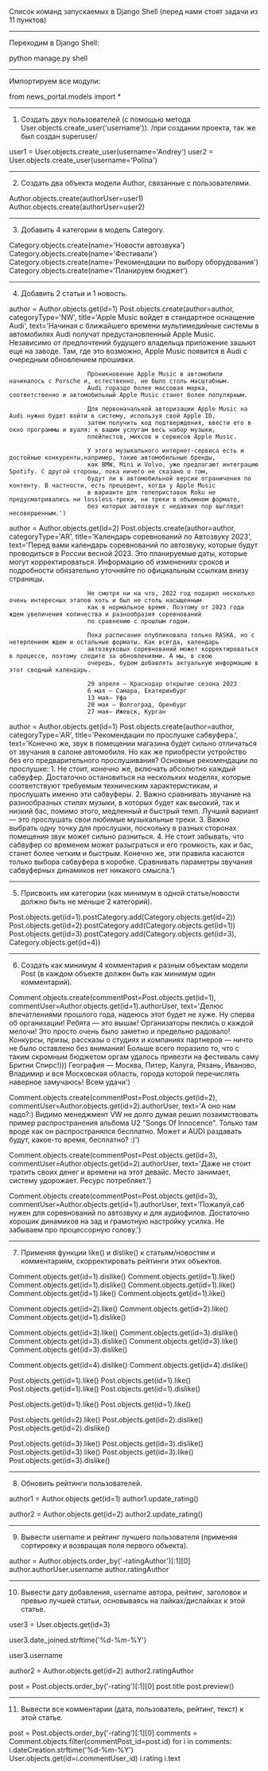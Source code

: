 Список команд запускаемых в Django Shell (перед нами стоят задачи из 11 пунктов)
_________________________
Переходим в Django Shell:

python manage.py shell
_________________________
Импортируем все модули:

from news_portal.models import *

______________________________________________________________________________________
1. Создать двух пользователей (с помощью метода User.objects.create_user('username')).
             /при создании проекта, так же был создан superuser/

user1 = User.objects.create_user(username='Andrey')
user2 = User.objects.create_user(username='Polina')

______________________________________________________________________________________
2. Создать два объекта модели Author, связанные с пользователями.

Author.objects.create(authorUser=user1)
Author.objects.create(authorUser=user2)

______________________________________________________________________________________
3. Добавить 4 категории в модель Category.

Category.objects.create(name='Новости автозвука')
Category.objects.create(name='Фестивали')
Category.objects.create(name='Рекомендации по выбору оборудования')
Category.objects.create(name='Планируем бюджет')

______________________________________________________________________________________
4. Добавить 2 статьи и 1 новость.

author = Author.objects.get(id=1)
Post.objects.create(author=author,  
                    categoryType='NW',
					title='Apple Music войдет в стандартное оснащение Audi',
					text='Начиная с ближайшего времени мультимедийные системы в автомобилях Audi получат предустановленный Apple Music. 
					      Независимо от предпочтений будущего владельца приложение зашьют еще на заводе. 
					      Там, где это возможно, Apple Music появится в Audi с очередным обновлением прошивки.
					      
						  Проникновение Apple Music в автомобили начиналось с Porsche и, естественно, не было столь масштабным. 
						  Audi гораздо более массовая марка, соответственно и автомобильный Apple Music станет более популярным.
						  
						  Для первоначальной авторизации Apple Music на Audi нужно будет войти в систему, используя свой Apple ID, 
						  затем получить код подтверждения, ввести его в окно программы и вуаля: к вашим услугам весь набор музыки, 
						  плейлистов, миксов и сервисов Apple Music.
						  
						  У этого музыкального интернет-сервиса есть и достойные конкуренты,например, такие автомобильные бренды, 
						  как BMW, Mini и Volvo, уже предлагают интеграцию Spotify. С другой стороны, пока ничего не сказано о том, 
						  будут ли в автомобильной версии ограничения по контенту. В частности, есть прецедент, когда у Apple Music 
						  в варианте для телеприставок Roku не предусматривались ни lossless-треки, ни треки в объемном формате, 
						  без которых автозвук с недавних пор выглядит несовершенным.')
						  

author = Author.objects.get(id=2)
Post.objects.create(author=author,  
                    categoryType='AR',
					title='Календарь соревнований по Автозвуку 2023',
					text='Перед вами календарь соревнований по автозвуку, которые будут проводиться в России  весной 2023. 
					      Это планируемые даты, которые могут корректироваться. Информацию об изменениях сроков и подробности обязательно 
					      уточняйте по официальным ссылкам внизу страницы.
						  
						  Не смотря ни на что, 2022 год подарил несколько очень интересных этапов хоть и был не столь насыщенным 
						  как в нормальное время. Поэтому от 2023 года ждем увеличения количества и разнообразия соревнований 
						  по сравнению с прошлым годом.
						  
						  Пока расписание опубликовала только RASKA, но с нетерпением ждем и остальные форматы. Как всегда, календарь 
						  автозвуковых соревнований может корректироваться в процессе, поэтому следите за обновлениями. А мы, в свою 
						  очередь, будем добавлять актуальную информацию в этот сводный календарь.
						  
						  29 апреля — Краснодар открытие сезона 2023 
						  6 мая — Самара, Екатеринбург
						  13 мая— Уфа
						  20 мая — Волгоград, Оренбург
						  27 мая— Ижевск, Курган
						  
author = Author.objects.get(id=1)
Post.objects.create(author=author,  
                    categoryType='AR',
					title='Рекомендации по прослушке сабвуфера.',
					text='Конечно же, звук в помещении магазина будет сильно отличаться от звучания в салоне автомобиля. Но как же приобрести 
					      устройство без его предварительного прослушивания?
					      Основные рекомендации по прослушке:
					      1. Не стоит, конечно же, включать абсолютно каждый сабвуфер. Достаточно остановиться на нескольких моделях, которые 
					      соответствуют требуемым техническим характеристикам, и прослушать именно эти сабвуферы.
					      2. Важно сравнивать звучание на разнообразных стилях музыки, в которых будет как высокий, так и низкий бас, помимо этого, 
					      медленный и быстрый темп. Лучший вариант — это прослушать свои любимые музыкальные треки.
					      3. Важно выбрать одну точку для прослушки, поскольку в разных сторонах помещения звук может сильно разниться.
					      4. Не стоит забывать, что сабвуфер со временем может разыграться и его громкость, как и бас, станет более четким и быстрым.
					      Конечно же, эти правила касаются только выбора сабвуфера в коробке. Сравнивать параметры звучания сабвуферных динамиков 
					      нет никакого смысла.')
			
_________________________________________________________________________________________________			
5. Присвоить им категории (как минимум в одной статье/новости должно быть не меньше 2 категорий).

Post.objects.get(id=1).postCategory.add(Category.objects.get(id=2))
Post.objects.get(id=2).postCategory.add(Category.objects.get(id=1))
Post.objects.get(id=3).postCategory.add(Category.objects.get(id=3), Category.objects.get(id=4))

_______________________________________________________________________________________________________________________________
6. Создать как минимум 4 комментария к разным объектам модели Post (в каждом объекте должен быть как минимум один комментарий).

Comment.objects.create(commentPost=Post.objects.get(id=1),
	                   commentUser=Author.objects.get(id=1).authorUser,
	                   text='Делюс впечатлениями прошлого года, надеюсь этот будет не хуже. Ну сперва об организации! Ребята — это вышак!
                             Организаторы пеклись о каждой мелочи! Это просто очень было заметно и предельно радовало! Конкурсы, призы, 
							 рассказы о студиях и компаниях партнеров — ничто не было оставлено без внимания! Больше всего поразило то, 
							 что с таким скромным бюджетом оргам удалось привезти на фестиваль саму Бритни Спирс!))) География — Москва, 
							 Питер, Калуга, Рязань, Иваново, Владимир и вся Московская область, города которой перечислять 
							 наверное замучаюсь! Всем удачи')	

Comment.objects.create(commentPost=Post.objects.get(id=2),
	                   commentUser=Author.objects.get(id=2).authorUser,
	                   text='А оно нам надо?:) Видимо менеджмент VW не долго думая решил позаимствовать пример распространения альбома 
					         U2 "Songs Of Innocence". Только там вроде как он распространялся бесплатно. Может и AUDI раздавать 
					         будут, какое-то время, бесплатно? :)')						 

Comment.objects.create(commentPost=Post.objects.get(id=3),
	                   commentUser=Author.objects.get(id=2).authorUser,
	                   text='Даже не стоит тратить своих денег и времени на этот девайс. Место занимает, систему удорожает. Ресурс потребляет.')
	
Comment.objects.create(commentPost=Post.objects.get(id=3),
	                   commentUser=Author.objects.get(id=1).authorUser,
	                   text='Пожалуй,саб нужен для соревнований по автозвуку и для аудиофилов. Достаточно хорошик динамиков на зад и грамотную
					         настройку усилка. Не забываем про процессорную голову.')						  
_________________________________________________________________________________________________________________
7. Применяя функции like() и dislike() к статьям/новостям и комментариям, скорректировать рейтинги этих объектов.

Comment.objects.get(id=1).dislike()
Comment.objects.get(id=1).like()
Comment.objects.get(id=1).dislike()
Comment.objects.get(id=1).like()
Comment.objects.get(id=1).like()
Comment.objects.get(id=1).like()

Comment.objects.get(id=2).like()
Comment.objects.get(id=2).like()
Comment.objects.get(id=1).dislike()

Comment.objects.get(id=3).like()
Comment.objects.get(id=3).dislike()
Comment.objects.get(id=3).dislike()
Comment.objects.get(id=3).like()
Comment.objects.get(id=3).dislike()

Comment.objects.get(id=4).dislike()
Comment.objects.get(id=4).dislike()

Post.objects.get(id=1).like()
Post.objects.get(id=1).like()
Post.objects.get(id=1).like()
Post.objects.get(id=1).dislike()

Post.objects.get(id=1).like()
Post.objects.get(id=1).like()

Post.objects.get(id=2).like()
Post.objects.get(id=2).dislike()
Post.objects.get(id=2).dislike()

Post.objects.get(id=3).like()
Post.objects.get(id=3).dislike()
Post.objects.get(id=3).like()
Post.objects.get(id=3).like()
Post.objects.get(id=3).dislike()

_________________________________________________________________________________________________________
8. Обновить рейтинги пользователей.

author1 = Author.objects.get(id=1)
author1.update_rating()

author2 = Author.objects.get(id=2)
author2.update_rating()
__________________________________________________________________________________________________________
9. Вывести username и рейтинг лучшего пользователя (применяя сортировку и возвращая поля первого объекта).

author = Author.objects.order_by('-ratingAuthor')[:1][0]
author.authorUser.username
author.ratingAuthor
_______________________________________________________________________________________________________________________________________
10. Вывести дату добавления, username автора, рейтинг, заголовок и превью лучшей статьи, основываясь на лайках/дислайках к этой статье.

user3 = User.objects.get(id=3)

user3.date_joined.strftime('%d-%m-%Y')

user3.username

author2 = Author.objects.get(id=2)
author2.ratingAuthor

post = Post.objects.order_by('-rating')[:1][0]
post.title
post.preview()

_______________________________________________________________________________
11. Вывести все комментарии (дата, пользователь, рейтинг, текст) к этой статье.

post = Post.objects.order_by('-rating')[:1][0]
comments = Comment.objects.filter(commentPost_id=post.id)
for i in comments:
    i.dateCreation.strftime('%d-%m-%Y')
    User.objects.get(id=i.commentUser_id)
    i.rating
    i.text